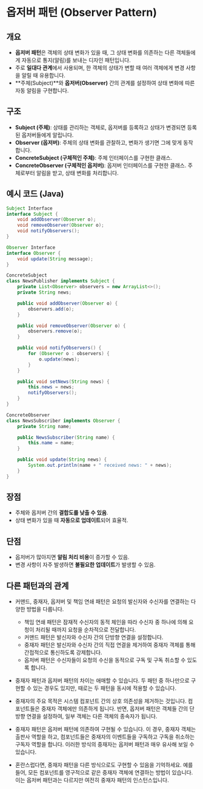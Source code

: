 # 옵저버 패턴 (Observer Pattern)

## 개요
- **옵저버 패턴**은 객체의 상태 변화가 있을 때, 그 상태 변화를 의존하는 다른 객체들에게 자동으로 통지(알림)를 보내는 디자인 패턴입니다.
- 주로 **일대다 관계**에서 사용되며, 한 객체의 상태가 변할 때 여러 객체에게 변경 사항을 알릴 때 유용합니다.
- **주체(Subject)**와 **옵저버(Observer)** 간의 관계를 설정하여 상태 변화에 따른 자동 알림을 구현합니다.

## 구조
- **Subject (주체)**: 상태를 관리하는 객체로, 옵저버를 등록하고 상태가 변경되면 등록된 옵저버들에게 알립니다.
- **Observer (옵저버)**: 주체의 상태 변화를 관찰하고, 변화가 생기면 그에 맞게 동작합니다.
- **ConcreteSubject (구체적인 주체)**: 주체 인터페이스를 구현한 클래스.
- **ConcreteObserver (구체적인 옵저버)**: 옵저버 인터페이스를 구현한 클래스. 주체로부터 알림을 받고, 상태 변화를 처리합니다.

## 예시 코드 (Java)

``` java
Subject Interface
interface Subject {
    void addObserver(Observer o);
    void removeObserver(Observer o);
    void notifyObservers();
}

Observer Interface
interface Observer {
    void update(String message);
}

ConcreteSubject
class NewsPublisher implements Subject {
    private List<Observer> observers = new ArrayList<>();
    private String news;

    public void addObserver(Observer o) {
        observers.add(o);
    }

    public void removeObserver(Observer o) {
        observers.remove(o);
    }

    public void notifyObservers() {
        for (Observer o : observers) {
            o.update(news);
        }
    }

    public void setNews(String news) {
        this.news = news;
        notifyObservers();
    }
}

ConcreteObserver
class NewsSubscriber implements Observer {
    private String name;

    public NewsSubscriber(String name) {
        this.name = name;
    }

    public void update(String news) {
        System.out.println(name + " received news: " + news);
    }
}
```

## 장점
- 주체와 옵저버 간의 **결합도를 낮출 수 있음**.
- 상태 변화가 있을 때 **자동으로 업데이트**되어 효율적.

## 단점
- 옵저버가 많아지면 **알림 처리 비용**이 증가할 수 있음.
- 변경 사항이 자주 발생하면 **불필요한 업데이트**가 발생할 수 있음.

## 다른 패턴과의 관계
- 커맨드, 중재자, 옵저버 및 책임 연쇄 패턴은 요청의 발신자와 수신자를 연결하는 다양한 방법을 다룹니다.

  - 책임 연쇄 패턴은 잠재적 수신자의 동적 체인을 따라 수신자 중 하나에 의해 요청이 처리될 때까지 요청을 순차적으로 전달합니다.
  - 커맨드 패턴은 발신자와 수신자 간의 단방향 연결을 설정합니다.
  - 중재자 패턴은 발신자와 수신자 간의 직접 연결을 제거하여 중재자 객체를 통해 간접적으로 통신하도록 강제합니다.
  - 옵저버 패턴은 수신자들이 요청의 수신을 동적으로 구독 및 구독 취소할 수 있도록 합니다.

- 중재자 패턴과 옵저버 패턴의 차이는 애매할 수 있습니다. 두 패턴 중 하나만으로 구현할 수 있는 경우도 있지만, 때로는 두 패턴을 동시에 적용할 수 있습니다.

- 중재자의 주요 목적은 시스템 컴포넌트 간의 상호 의존성을 제거하는 것입니다. 컴포넌트들은 중재자 객체에만 의존하게 됩니다. 반면, 옵저버 패턴은 객체들 간의 단방향 연결을 설정하여, 일부 객체는 다른 객체의 종속자가 됩니다.

- 중재자 패턴은 옵저버 패턴에 의존하여 구현될 수 있습니다. 이 경우, 중재자 객체는 출판사 역할을 하고, 컴포넌트들은 중재자의 이벤트들을 구독하고 구독을 취소하는 구독자 역할을 합니다. 이러한 방식의 중재자는 옵저버 패턴과 매우 유사해 보일 수 있습니다.

- 혼란스럽다면, 중재자 패턴을 다른 방식으로도 구현할 수 있음을 기억하세요. 예를 들어, 모든 컴포넌트를 영구적으로 같은 중재자 객체에 연결하는 방법이 있습니다. 이는 옵저버 패턴과는 다르지만 여전히 중재자 패턴의 인스턴스입니다.
